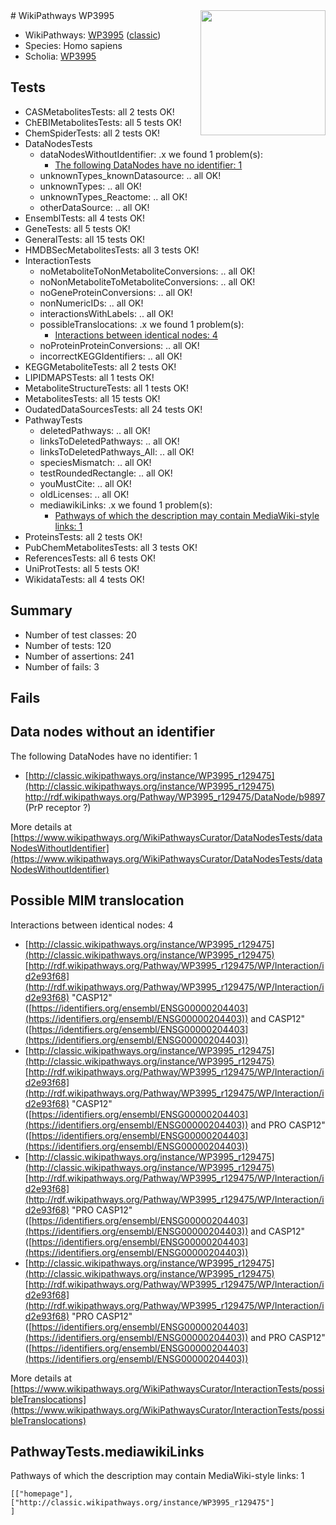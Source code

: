 <img style="float: right; width: 200px" src="https://upload.wikimedia.org/wikipedia/commons/thumb/8/83/Wplogo_with_text_500.png/640px-Wplogo_with_text_500.png" />
# WikiPathways WP3995

* WikiPathways: [WP3995](https://wikipathways.org/pathways/WP3995) ([classic](https://classic.wikipathways.org/instance/WP3995))
* Species: Homo sapiens
* Scholia: [WP3995](https://scholia.toolforge.org/wikipathways/WP3995)
## Tests
* CASMetabolitesTests: all 2 tests OK!
* ChEBIMetabolitesTests: all 5 tests OK!
* ChemSpiderTests: all 2 tests OK!
* DataNodesTests
    * dataNodesWithoutIdentifier: .x we found 1 problem(s):
        * [The following DataNodes have no identifier: 1](#d2d32fa0)
    * unknownTypes_knownDatasource: .. all OK!
    * unknownTypes: .. all OK!
    * unknownTypes_Reactome: .. all OK!
    * otherDataSource: .. all OK!
* EnsemblTests: all 4 tests OK!
* GeneTests: all 5 tests OK!
* GeneralTests: all 15 tests OK!
* HMDBSecMetabolitesTests: all 3 tests OK!
* InteractionTests
    * noMetaboliteToNonMetaboliteConversions: .. all OK!
    * noNonMetaboliteToMetaboliteConversions: .. all OK!
    * noGeneProteinConversions: .. all OK!
    * nonNumericIDs: .. all OK!
    * interactionsWithLabels: .. all OK!
    * possibleTranslocations: .x we found 1 problem(s):
        * [Interactions between identical nodes: 4](#1c118209)
    * noProteinProteinConversions: .. all OK!
    * incorrectKEGGIdentifiers: .. all OK!
* KEGGMetaboliteTests: all 2 tests OK!
* LIPIDMAPSTests: all 1 tests OK!
* MetaboliteStructureTests: all 1 tests OK!
* MetabolitesTests: all 15 tests OK!
* OudatedDataSourcesTests: all 24 tests OK!
* PathwayTests
    * deletedPathways: .. all OK!
    * linksToDeletedPathways: .. all OK!
    * linksToDeletedPathways_All: .. all OK!
    * speciesMismatch: .. all OK!
    * testRoundedRectangle: .. all OK!
    * youMustCite: .. all OK!
    * oldLicenses: .. all OK!
    * mediawikiLinks: .x we found 1 problem(s):
        * [Pathways of which the description may contain MediaWiki-style links: 1](#da69cf45)
* ProteinsTests: all 2 tests OK!
* PubChemMetabolitesTests: all 3 tests OK!
* ReferencesTests: all 6 tests OK!
* UniProtTests: all 5 tests OK!
* WikidataTests: all 4 tests OK!


## Summary

* Number of test classes: 20
* Number of tests: 120
* Number of assertions: 241
* Number of fails: 3

## Fails

<a name="d2d32fa0" />

## Data nodes without an identifier

The following DataNodes have no identifier: 1

* [http://classic.wikipathways.org/instance/WP3995_r129475](http://classic.wikipathways.org/instance/WP3995_r129475) http://rdf.wikipathways.org/Pathway/WP3995_r129475/DataNode/b9897 (PrP receptor ?)


More details at [https://www.wikipathways.org/WikiPathwaysCurator/DataNodesTests/dataNodesWithoutIdentifier](https://www.wikipathways.org/WikiPathwaysCurator/DataNodesTests/dataNodesWithoutIdentifier)

<a name="1c118209" />

## Possible MIM translocation

Interactions between identical nodes: 4

* [http://classic.wikipathways.org/instance/WP3995_r129475](http://classic.wikipathways.org/instance/WP3995_r129475) [http://rdf.wikipathways.org/Pathway/WP3995_r129475/WP/Interaction/id2e93f68](http://rdf.wikipathways.org/Pathway/WP3995_r129475/WP/Interaction/id2e93f68) "CASP12" ([https://identifiers.org/ensembl/ENSG00000204403](https://identifiers.org/ensembl/ENSG00000204403)) and 
CASP12" ([https://identifiers.org/ensembl/ENSG00000204403](https://identifiers.org/ensembl/ENSG00000204403))
* [http://classic.wikipathways.org/instance/WP3995_r129475](http://classic.wikipathways.org/instance/WP3995_r129475) [http://rdf.wikipathways.org/Pathway/WP3995_r129475/WP/Interaction/id2e93f68](http://rdf.wikipathways.org/Pathway/WP3995_r129475/WP/Interaction/id2e93f68) "CASP12" ([https://identifiers.org/ensembl/ENSG00000204403](https://identifiers.org/ensembl/ENSG00000204403)) and 
PRO CASP12" ([https://identifiers.org/ensembl/ENSG00000204403](https://identifiers.org/ensembl/ENSG00000204403))
* [http://classic.wikipathways.org/instance/WP3995_r129475](http://classic.wikipathways.org/instance/WP3995_r129475) [http://rdf.wikipathways.org/Pathway/WP3995_r129475/WP/Interaction/id2e93f68](http://rdf.wikipathways.org/Pathway/WP3995_r129475/WP/Interaction/id2e93f68) "PRO CASP12" ([https://identifiers.org/ensembl/ENSG00000204403](https://identifiers.org/ensembl/ENSG00000204403)) and 
CASP12" ([https://identifiers.org/ensembl/ENSG00000204403](https://identifiers.org/ensembl/ENSG00000204403))
* [http://classic.wikipathways.org/instance/WP3995_r129475](http://classic.wikipathways.org/instance/WP3995_r129475) [http://rdf.wikipathways.org/Pathway/WP3995_r129475/WP/Interaction/id2e93f68](http://rdf.wikipathways.org/Pathway/WP3995_r129475/WP/Interaction/id2e93f68) "PRO CASP12" ([https://identifiers.org/ensembl/ENSG00000204403](https://identifiers.org/ensembl/ENSG00000204403)) and 
PRO CASP12" ([https://identifiers.org/ensembl/ENSG00000204403](https://identifiers.org/ensembl/ENSG00000204403))


More details at [https://www.wikipathways.org/WikiPathwaysCurator/InteractionTests/possibleTranslocations](https://www.wikipathways.org/WikiPathwaysCurator/InteractionTests/possibleTranslocations)

<a name="da69cf45" />

## PathwayTests.mediawikiLinks

Pathways of which the description may contain MediaWiki-style links: 1
```
[["homepage"],
["http://classic.wikipathways.org/instance/WP3995_r129475"]
]
```

